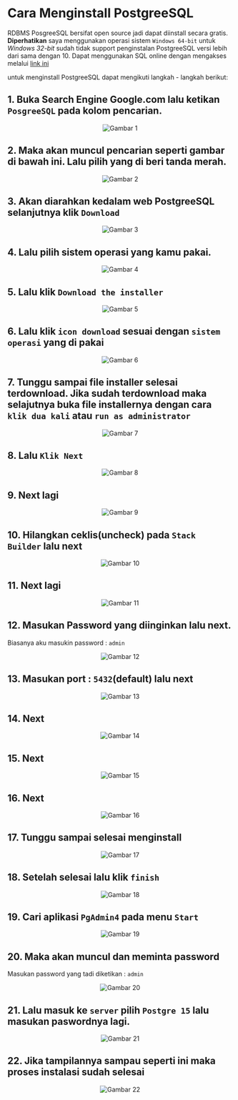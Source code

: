 # Cara Menginstall PostgreeSQL

RDBMS PosgreeSQL bersifat open source jadi dapat diinstall secara gratis. **Diperhatikan** saya menggunakan operasi sistem `Windows 64-bit` untuk *Windows 32-bit* sudah tidak support penginstalan PostgreeSQL versi lebih dari sama dengan 10. Dapat menggunakan SQL online dengan mengakses melalui [link ini](https://sqliteonline.com/)


untuk menginstall PostgreeSQL dapat mengikuti langkah - langkah berikut:

## 1. Buka Search Engine Google.com lalu ketikan `PosgreeSQL` pada kolom pencarian.

<div align='center'>
  
![Gambar 1](https://github.com/indracahyaramdani/PostgreeSQL-Zero-to-Hero/blob/fe2a47f4c3b9c684a6948e1fb4409508158c8921/image/img1.PNG)  
  
</div>

## 2. Maka akan muncul pencarian seperti gambar di bawah ini. Lalu pilih yang di beri tanda merah.

<div align='center'>
  
![Gambar 2](https://github.com/indracahyaramdani/PostgreeSQL-Zero-to-Hero/blob/f74341fb9d0761f7eb3d51cf35378f71a43b71ad/image/img2.PNG)  
  
</div>

## 3. Akan diarahkan kedalam web PostgreeSQL selanjutnya klik `Download`

<div align='center'>
  
![Gambar 3](https://github.com/indracahyaramdani/PostgreeSQL-Zero-to-Hero/blob/57803f3ed165909d12d4911c3b8bb9224320ba6e/image/img3.PNG)  
  
</div>

## 4. Lalu pilih sistem operasi yang kamu pakai.

<div align='center'>
  
![Gambar 4](https://github.com/indracahyaramdani/PostgreeSQL-Zero-to-Hero/blob/57803f3ed165909d12d4911c3b8bb9224320ba6e/image/img4.PNG)  
  
</div>

## 5. Lalu klik `Download the installer`

<div align='center'>
  
![Gambar 5](https://github.com/indracahyaramdani/PostgreeSQL-Zero-to-Hero/blob/57803f3ed165909d12d4911c3b8bb9224320ba6e/image/img5.PNG)  
   
</div>


## 6. Lalu klik `icon download` sesuai dengan `sistem operasi` yang di pakai 

<div align='center'>
  
![Gambar 6](https://github.com/indracahyaramdani/PostgreeSQL-Zero-to-Hero/blob/cca81e66cdd35998af857c4ecb7c5c84a34761dc/image/img6.PNG)  
   
</div>

## 7. Tunggu sampai file installer selesai terdownload. Jika sudah terdownload maka selajutnya buka file installernya dengan cara `klik dua kali` atau `run as administrator`

<div align='center'>
  
![Gambar 7](https://github.com/indracahyaramdani/PostgreeSQL-Zero-to-Hero/blob/3cc5c72075dc18c1f2bf203290c834f145709371/image/img7.png)  
   
</div>


## 8. Lalu `Klik Next`

<div align='center'>
  
![Gambar 8](https://github.com/indracahyaramdani/PostgreeSQL-Zero-to-Hero/blob/3cc5c72075dc18c1f2bf203290c834f145709371/image/img8.PNG)  
   
</div>

## 9. Next lagi

<div align='center'>
  
![Gambar 9](https://github.com/indracahyaramdani/PostgreeSQL-Zero-to-Hero/blob/3cc5c72075dc18c1f2bf203290c834f145709371/image/img9.PNG)  
   
</div>

## 10. Hilangkan ceklis(uncheck) pada `Stack Builder` lalu next

<div align='center'>
  
![Gambar 10](https://github.com/indracahyaramdani/PostgreeSQL-Zero-to-Hero/blob/3cc5c72075dc18c1f2bf203290c834f145709371/image/img10.PNG)  
   
</div>

## 11. Next lagi

<div align='center'>
  
![Gambar 11](https://github.com/indracahyaramdani/PostgreeSQL-Zero-to-Hero/blob/3cc5c72075dc18c1f2bf203290c834f145709371/image/img11.PNG)  
   
</div>

## 12. Masukan Password yang diinginkan lalu next.
Biasanya aku masukin password : `admin`

<div align='center'>
  
![Gambar 12](https://github.com/indracahyaramdani/PostgreeSQL-Zero-to-Hero/blob/3cc5c72075dc18c1f2bf203290c834f145709371/image/img12.PNG)  
   
</div>

## 13. Masukan port : `5432`(default) lalu next

<div align='center'>
  
![Gambar 13](https://github.com/indracahyaramdani/PostgreeSQL-Zero-to-Hero/blob/3cc5c72075dc18c1f2bf203290c834f145709371/image/img13.PNG)  
   
</div>

## 14. Next

<div align='center'>
  
![Gambar 14](https://github.com/indracahyaramdani/PostgreeSQL-Zero-to-Hero/blob/3cc5c72075dc18c1f2bf203290c834f145709371/image/img14.PNG)  
   
</div>

## 15. Next

<div align='center'>
  
![Gambar 15](https://github.com/indracahyaramdani/PostgreeSQL-Zero-to-Hero/blob/3cc5c72075dc18c1f2bf203290c834f145709371/image/img15.PNG)  
   
</div>

## 16. Next

<div align='center'>
  
![Gambar 16](https://github.com/indracahyaramdani/PostgreeSQL-Zero-to-Hero/blob/3cc5c72075dc18c1f2bf203290c834f145709371/image/img16.PNG)  
   
</div>

## 17. Tunggu sampai selesai menginstall

<div align='center'>
  
![Gambar 17](https://github.com/indracahyaramdani/PostgreeSQL-Zero-to-Hero/blob/3cc5c72075dc18c1f2bf203290c834f145709371/image/img17.PNG)  
   
</div>

## 18. Setelah selesai lalu klik `finish`

<div align='center'>
  
![Gambar 18](https://github.com/indracahyaramdani/PostgreeSQL-Zero-to-Hero/blob/3cc5c72075dc18c1f2bf203290c834f145709371/image/img18.PNG)  
   
</div>

## 19. Cari aplikasi `PgAdmin4` pada menu `Start`

<div align='center'>
  
![Gambar 19](https://github.com/indracahyaramdani/PostgreeSQL-Zero-to-Hero/blob/3cc5c72075dc18c1f2bf203290c834f145709371/image/img19.png)  
   
</div>

## 20. Maka akan muncul dan meminta password
Masukan password yang tadi diketikan : `admin`

<div align='center'>
  
![Gambar 20](https://github.com/indracahyaramdani/PostgreeSQL-Zero-to-Hero/blob/3cc5c72075dc18c1f2bf203290c834f145709371/image/img20.png)  
   
</div>

## 21. Lalu masuk ke `server`  pilih `Postgre 15` lalu masukan paswordnya lagi.

<div align='center'>
  
![Gambar 21](https://github.com/indracahyaramdani/PostgreeSQL-Zero-to-Hero/blob/3cc5c72075dc18c1f2bf203290c834f145709371/image/img21.png)  
   
</div>

## 22. Jika tampilannya sampau seperti ini maka proses instalasi sudah selesai

<div align='center'>
  
![Gambar 22](https://github.com/indracahyaramdani/PostgreeSQL-Zero-to-Hero/blob/3cc5c72075dc18c1f2bf203290c834f145709371/image/img22.png)  
   
</div>
